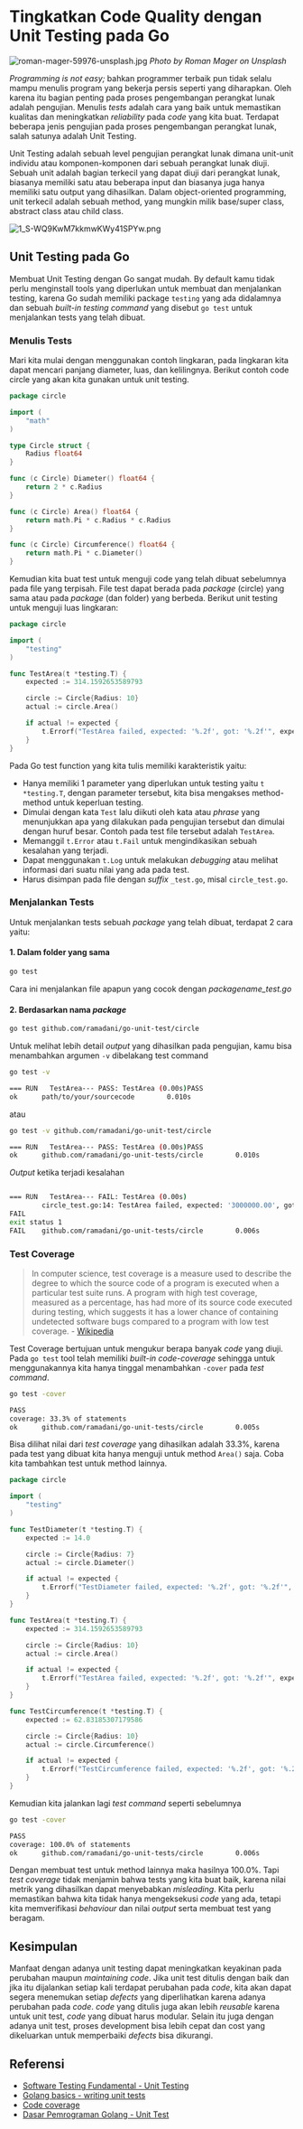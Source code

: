 # Tingkatkan Code Quality dengan Unit Testing pada Go

![roman-mager-59976-unsplash.jpg](/2018/1/roman-mager-59976-unsplash.jpg)
*Photo by Roman Mager on Unsplash*

*Programming is not easy;* bahkan programmer terbaik pun tidak selalu mampu menulis program yang bekerja persis seperti yang diharapkan. Oleh karena itu bagian penting pada proses pengembangan perangkat lunak adalah pengujian. Menulis *tests* adalah cara yang baik untuk memastikan kualitas dan meningkatkan *reliability* pada *code* yang kita buat. Terdapat beberapa jenis pengujian pada proses pengembangan perangkat lunak, salah satunya adalah Unit Testing.

Unit Testing adalah sebuah level pengujian perangkat lunak dimana unit-unit individu atau komponen-komponen dari sebuah perangkat lunak diuji. Sebuah unit adalah bagian terkecil yang dapat diuji dari perangkat lunak, biasanya memiliki satu atau beberapa input dan biasanya juga hanya memiliki satu output yang dihasilkan. Dalam object-oriented programming, unit terkecil adalah sebuah method, yang mungkin milik base/super class, abstract class atau child class.

![1_S-WQ9KwM7kkmwKWy41SPYw.png](/2018/1/1_S-WQ9KwM7kkmwKWy41SPYw.png)

## Unit Testing pada Go

Membuat Unit Testing dengan Go sangat mudah. By default kamu tidak perlu menginstall tools yang diperlukan untuk membuat dan menjalankan testing, karena Go sudah memiliki package `testing` yang ada didalamnya dan sebuah *built-in testing command* yang disebut `go test` untuk menjalankan tests yang telah dibuat.

### Menulis Tests

Mari kita mulai dengan menggunakan contoh lingkaran, pada lingkaran kita dapat mencari panjang diameter, luas, dan kelilingnya. Berikut contoh code circle yang akan kita gunakan untuk unit testing.

```go
package circle

import (
	"math"
)

type Circle struct {
	Radius float64
}

func (c Circle) Diameter() float64 {
	return 2 * c.Radius
}

func (c Circle) Area() float64 {
	return math.Pi * c.Radius * c.Radius
}

func (c Circle) Circumference() float64 {
	return math.Pi * c.Diameter()
}
```

Kemudian kita buat test untuk menguji code yang telah dibuat sebelumnya pada file yang terpisah. File test dapat berada pada *package* (circle) yang sama atau pada *package* (dan folder) yang berbeda. Berikut unit testing untuk menguji luas lingkaran:

```go
package circle

import (
	"testing"
)

func TestArea(t *testing.T) {
	expected := 314.1592653589793

	circle := Circle{Radius: 10}
	actual := circle.Area()

	if actual != expected {
		t.Errorf("TestArea failed, expected: '%.2f', got: '%.2f'", expected, actual)
	}
}
```

Pada Go test function yang kita tulis memiliki karakteristik yaitu:

* Hanya memiliki 1 parameter yang diperlukan untuk testing yaitu `t *testing.T`, dengan parameter tersebut, kita bisa mengakses method-method untuk keperluan testing.
* Dimulai dengan kata `Test` lalu diikuti oleh kata atau *phrase* yang menunjukkan apa yang dilakukan pada pengujian tersebut dan dimulai dengan huruf besar. Contoh pada test file tersebut adalah `TestArea`.
* Memanggil `t.Error` atau `t.Fail` untuk mengindikasikan sebuah kesalahan yang terjadi.
* Dapat menggunakan `t.Log` untuk melakukan *debugging* atau melihat informasi dari suatu nilai yang ada pada test.
* Harus disimpan pada file dengan *suffix* `_test.go`, misal `circle_test.go`.

### Menjalankan Tests

Untuk menjalankan tests sebuah *package* yang telah dibuat, terdapat 2 cara yaitu:

#### 1. Dalam folder yang sama

```bash
go test
```

Cara ini menjalankan file apapun yang cocok dengan *packagename_test.go*

#### 2. Berdasarkan nama *package*

```bash
go test github.com/ramadani/go-unit-test/circle
```

Untuk melihat lebih detail *output* yang dihasilkan pada pengujian, kamu bisa menambahkan argumen `-v` dibelakang test command

```bash
go test -v

=== RUN   TestArea--- PASS: TestArea (0.00s)PASS
ok      path/to/your/sourcecode        0.010s
```

atau

```bash
go test -v github.com/ramadani/go-unit-test/circle

=== RUN   TestArea--- PASS: TestArea (0.00s)PASS
ok      github.com/ramadani/go-unit-tests/circle        0.010s
```

*Output* ketika terjadi kesalahan

```bash

=== RUN   TestArea--- FAIL: TestArea (0.00s)
        circle_test.go:14: TestArea failed, expected: '3000000.00', got: '314.16'
FAIL
exit status 1
FAIL    github.com/ramadani/go-unit-tests/circle        0.006s
```

### Test Coverage

> In computer science, test coverage is a measure used to describe the degree to which the source code of a program is executed when a particular test suite runs. A program with high test coverage, measured as a percentage, has had more of its source code executed during testing, which suggests it has a lower chance of containing undetected software bugs compared to a program with low test coverage. - [Wikipedia](https://en.wikipedia.org/wiki/Code_coverage)

Test Coverage bertujuan untuk mengukur berapa banyak *code* yang diuji. Pada `go test` tool telah memiliki *built-in code-coverage* sehingga untuk menggunakannya kita hanya tinggal menambahkan `-cover` pada *test command*.

```bash
go test -cover

PASS
coverage: 33.3% of statements
ok      github.com/ramadani/go-unit-tests/circle        0.005s
```

Bisa dilihat nilai dari *test coverage* yang dihasilkan adalah 33.3%, karena pada test yang dibuat kita hanya menguji untuk method `Area()` saja. Coba kita tambahkan test untuk method lainnya.

```go
package circle

import (
	"testing"
)

func TestDiameter(t *testing.T) {
	expected := 14.0

	circle := Circle{Radius: 7}
	actual := circle.Diameter()

	if actual != expected {
		t.Errorf("TestDiameter failed, expected: '%.2f', got: '%.2f'", expected, actual)
	}
}

func TestArea(t *testing.T) {
	expected := 314.1592653589793

	circle := Circle{Radius: 10}
	actual := circle.Area()

	if actual != expected {
		t.Errorf("TestArea failed, expected: '%.2f', got: '%.2f'", expected, actual)
	}
}

func TestCircumference(t *testing.T) {
	expected := 62.83185307179586

	circle := Circle{Radius: 10}
	actual := circle.Circumference()

	if actual != expected {
		t.Errorf("TestCircumference failed, expected: '%.2f', got: '%.2f'", expected, actual)
	}
}
```

Kemudian kita jalankan lagi *test command* seperti sebelumnya

```bash
go test -cover

PASS
coverage: 100.0% of statements
ok      github.com/ramadani/go-unit-tests/circle        0.006s
```

Dengan membuat test untuk method lainnya maka hasilnya 100.0%. Tapi *test coverage* tidak menjamin bahwa tests yang kita buat baik, karena nilai metrik yang dihasilkan dapat menyebabkan *misleading*. Kita perlu memastikan bahwa kita tidak hanya mengeksekusi *code* yang ada, tetapi kita memverifikasi *behaviour* dan nilai *output* serta membuat test yang beragam.

## Kesimpulan

Manfaat dengan adanya unit testing dapat meningkatkan keyakinan pada perubahan maupun *maintaining code*. Jika unit test ditulis dengan baik dan jika itu dijalankan setiap kali terdapat perubahan pada *code*, kita akan dapat segera menemukan setiap *defects* yang diperlihatkan karena adanya perubahan pada *code*. *code* yang ditulis juga akan lebih *reusable* karena untuk unit test, *code* yang dibuat harus modular. Selain itu juga dengan adanya unit test, proses development bisa lebih cepat dan cost yang dikeluarkan untuk memperbaiki *defects* bisa dikurangi.

## Referensi

* [Software Testing Fundamental - Unit Testing](http://softwaretestingfundamentals.com/unit-testing/)
* [Golang basics - writing unit tests](https://blog.alexellis.io/golang-writing-unit-tests/)
* [Code coverage](https://en.wikipedia.org/wiki/Code_coverage)
* [Dasar Pemrograman Golang - Unit Test](https://blog.alexellis.io/golang-writing-unit-tests/)